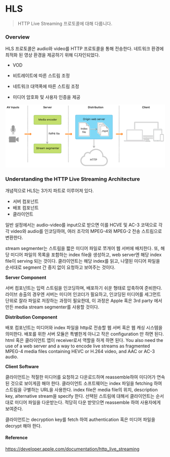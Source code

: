 # HLS

> HTTP Live Streaming 프로토콜에 대해 다룹니다.



### Overview

HLS 프로토콜은 audio와 video를 HTTP 프로토콜을 통해 전송한다. 네트워크 환경에 최적화 된 영상 환경을 제공하기 위해 디자인되었다.

- VOD

- 비트레이트에 따른 스트림 조정
- 네트워크 대역폭에 따른 스트림 조정
- 미디어 암호화 및 사용자 인증을 제공



![Flow diagram showing the four parts of an HTTP Live Stream. The media recording is sent to a server, distributed over the web, and sent to the client app.](images/de18e941-81de-482f-843d-834a4dd3aa71.png)



### Understanding the HTTP Live Streaming Architecture

개념적으로 HLS는 3가지 파트로 이루어져 있다.

- 서버 컴포넌트
- 배포 컴포넌트
- 클라이언트

일반 설정에서는 audio-video를 input으로 받으면 이를 HCVE 및 AC-3 코덱으로 각각 video와 audio를 인코딩하여, 여러 조각의 MPEG-4와 MPEG-2 전송 스트림으로 변환한다.

stream segmenter는 스트림을 짧은 미디어 파일로 쪼개어 웹 서버에 배치한다. 또, 해당 미디어 파일의 목록을 포함하는 index file을 생성하고, web server엔 해당 index file이 serving 되는 것이다. 클라이언트는 해당 index를 읽고, 나열된 미디어 파일을 순서대로 segment 간 중지 없이 요청하고 보여주는 것이다.



**Server Component**

서버 컴포넌트는 입력 스트림을 인코딩하며, 배포하기 쉬운 형태로 압축하여 준비한다. 라이브 송출의 경우엔 서버는 미디어 인코더가 필요하고,  인코딩된 미디어를 세그먼트 단위로 잘라 파일로 저장하는 과정이 필요한데, 이 과정은 Apple 혹은 3rd party 에서 만든 media stream segmenter를 사용할 것이다. 



**Distribution Component**

배포 컴포넌트는 미디어와 index 파일을 http로 전송할 웹 서버 혹은 웹 캐싱 시스템을 의미한다. 배포를 위한 서버 모듈은 특별한게 아니고 작은 configuration 만 하면 된다. html 혹은 클라이언트 앱이 receiver로서 역할을 하게 하면 된다. You also need the use of a web server and a way to encode live streams as fragmented MPEG-4 media files containing HEVC or H.264 video, and AAC or AC-3 audio. 



**Client Software**

클라이언트는 적절한 미디어를 요청하고 다운로드하며 reassemble하여 미디어가 연속된 것으로 보이게끔 해야 한다. 클라이언트 소프트웨어는 index 파일을 fetching 하여 스트림을 구별하는 URL을 사용한다. index file은 media file의 위치, description key, alternative stream을 specify 한다. 선택된 스트림에 대해서 클라이언트는 순서대로 미디어 파일을 다운받는다. 적당히 다운 받앗으면 reassemble 하여 사용자에게 보여준다.

클라이언트는 decryption key를 fetch 하여 authentication 혹은 미디어 파일을 decrypt 해야 한다.







#### Reference

https://developer.apple.com/documentation/http_live_streaming